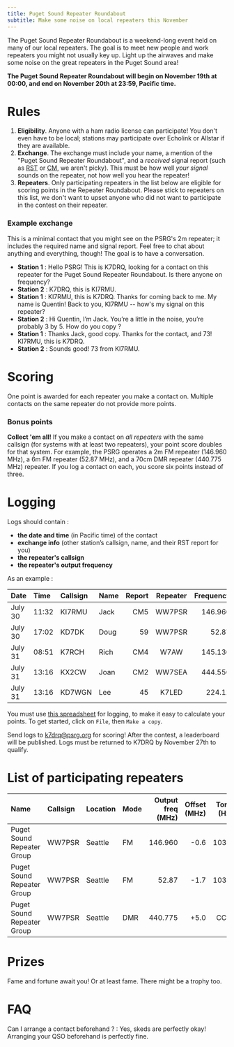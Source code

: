 ```yaml
---
title: Puget Sound Repeater Roundabout
subtitle: Make some noise on local repeaters this November
---
```


The Puget Sound Repeater Roundabout is a weekend-long event held on many of our local repeaters. The goal is to meet new people and work repeaters you might not usually key up. Light up the airwaves and make some noise on the great repeaters in the Puget Sound area!

**The Puget Sound Repeater Roundabout will begin on November 19th at 00:00, and end on November 20th at 23:59, Pacific time.**

# Rules

1. **Eligibility**. Anyone with a ham radio license can participate! You don't even have to be local; stations may participate over Echolink or Allstar if they are available.
2. **Exchange**. The exchange must include your name, a mention of the "Puget Sound Repeater Roundabout", and a _received_ signal report (such as [RST](https://en.wikipedia.org/wiki/R-S-T_system) or [CM](https://en.wikipedia.org/wiki/Circuit_Merit), we aren't picky). This must be how well _your signal_ sounds on the repeater, not how well you hear the repeater!
3. **Repeaters**. Only participating repeaters in the list below are eligible for scoring points in the Repeater Roundabout. Please stick to repeaters on this list, we don't want to upset anyone who did not want to participate in the contest on their repeater.

### Example exchange

This is a minimal contact that you might see on the PSRG's 2m repeater; it includes the required name and signal report. Feel free to chat about anything and everything, though! The goal is to have a conversation.

- **Station 1** : Hello PSRG! This is K7DRQ, looking for a contact on this repeater for the Puget Sound Repeater Roundabout. Is there anyone on frequency?
- **Station 2** : K7DRQ, this is KI7RMU.
- **Station 1** : KI7RMU, this is K7DRQ. Thanks for coming back to me. My name is Quentin! Back to you, KI7RMU -- how's my signal on this repeater?
- **Station 2** : Hi Quentin, I’m Jack. You’re a little in the noise, you’re probably 3 by 5. How do you copy ?
- **Station 1** : Thanks Jack, good copy. Thanks for the contact, and 73! KI7RMU, this is K7DRQ.
- **Station 2** : Sounds good! 73 from KI7RMU.

# Scoring

One point is awarded for each repeater you make a contact on. Multiple contacts on the same repeater do not provide more points.

### Bonus points

**Collect 'em all!** If you make a contact on *all repeaters* with the same callsign (for systems with at least two repeaters), your point score doubles for that system. For example, the PSRG operates a 2m FM repeater (146.960 MHz), a 6m FM repeater (52.87 MHz), and a 70cm DMR repeater (440.775 MHz) repeater. If you log a contact on each, you score six points instead of three.

# Logging

Logs should contain :

- **the date and time** (in Pacific time) of the contact
- **exchange info** (other station’s callsign, name, and their RST report for you)
- **the repeater's callsign**
- **the repeater's output frequency**

As an example :

| Date    | Time  | Callsign | Name | Report  | Repeater | Frequency |
|:--------|:------|:---------|:-----|--------:|:--------:|----------:|
| July 30 | 11:32 | KI7RMU   | Jack |     CM5 | WW7PSR   | 146.960   |
| July 30 | 17:02 | KD7DK    | Doug |      59 | WW7PSR   | 52.87     |
| July 31 | 08:51 | K7RCH    | Rich |     CM4 | W7AW     | 145.130   |
| July 31 | 13:16 | KX2CW    | Joan |     CM2 | WW7SEA   | 444.550   |
| July 31 | 13:16 | KD7WGN   | Lee  |      45 | K7LED    | 224.12    |

You must use [this spreadsheet](https://docs.google.com/spreadsheets/d/1n13bcPpxoyOSDa0yK9lEQ_deU9bA2bB2_maWWsNqK80/edit?usp=sharing) for logging, to make it easy to calculate your points. To get started, click on `File`, then `Make a copy`.

Send logs to [k7drq@psrg.org](mailto:k7drq@psrg.org) for scoring! After the contest, a leaderboard will be published. Logs must be returned to K7DRQ by November 27th to qualify.

# List of participating repeaters

| Name                       | Callsign | Location | Mode | Output freq (MHz) | Offset (MHz) | Tone (Hz) |
|:---------------------------|:---------|:---------|:-----|------------------:|-------------:|----------:|
| Puget Sound Repeater Group | WW7PSR   | Seattle  | FM   | 146.960           | -0.6         | 103.5     |
| Puget Sound Repeater Group | WW7PSR   | Seattle  | FM   | 52.87             | -1.7         | 103.5     |
| Puget Sound Repeater Group | WW7PSR   | Seattle  | DMR  | 440.775           | +5.0         | CC 2      |


# Prizes

Fame and fortune await you! Or at least fame. There might be a trophy too.

# FAQ

Can I arrange a contact beforehand ?
: Yes, skeds are perfectly okay! Arranging your QSO beforehand is perfectly fine.

